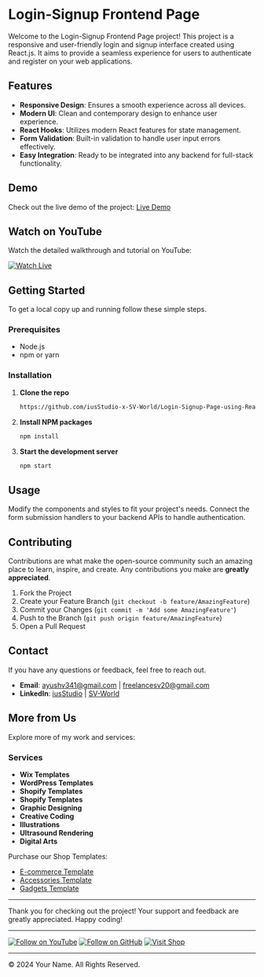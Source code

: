 # Login-Signup Frontend Page

Welcome to the Login-Signup Frontend Page project! This project is a responsive and user-friendly login and signup interface created using React.js. It aims to provide a seamless experience for users to authenticate and register on your web applications.

## Features

- **Responsive Design**: Ensures a smooth experience across all devices.
- **Modern UI**: Clean and contemporary design to enhance user experience.
- **React Hooks**: Utilizes modern React features for state management.
- **Form Validation**: Built-in validation to handle user input errors effectively.
- **Easy Integration**: Ready to be integrated into any backend for full-stack functionality.

## Demo

Check out the live demo of the project: [Live Demo](https://your-demo-link.com)

## Watch on YouTube

Watch the detailed walkthrough and tutorial on YouTube:

[![Watch Live](https://img.youtube.com/vi/fyKhkrfgPSw/0.jpg)](https://www.youtube.com/watch?v=fyKhkrfgPSw)

## Getting Started

To get a local copy up and running follow these simple steps.

### Prerequisites

- Node.js
- npm or yarn

### Installation

1. **Clone the repo**
   ```sh
   https://github.com/iusStudio-x-SV-World/Login-Signup-Page-using-React-Js.git
   ```
2. **Install NPM packages**
   ```sh
   npm install
   ```
3. **Start the development server**
   ```sh
   npm start
   ```

## Usage

Modify the components and styles to fit your project's needs. Connect the form submission handlers to your backend APIs to handle authentication.

## Contributing

Contributions are what make the open-source community such an amazing place to learn, inspire, and create. Any contributions you make are **greatly appreciated**.

1. Fork the Project
2. Create your Feature Branch (`git checkout -b feature/AmazingFeature`)
3. Commit your Changes (`git commit -m 'Add some AmazingFeature'`)
4. Push to the Branch (`git push origin feature/AmazingFeature`)
5. Open a Pull Request

## Contact

If you have any questions or feedback, feel free to reach out.

- **Email**: ayushv341@gmail.com | freelancesv20@gmail.com
- **LinkedIn**: [iusStudio](https://www.linkedin.com/in/ius-studio-770837309?utm_source=share&utm_campaign=share_via&utm_content=profile&utm_medium=android_app ) | [SV-World](https://www.linkedin.com/in/sv-world?utm_source=share&utm_campaign=share_via&utm_content=profile&utm_medium=android_app)

## More from Us

Explore more of my work and services:

### Services

- **Wix Templates**
- **WordPress Templates**
- **Shopify Templates**
- **Shopify Templates**
- **Graphic Designing**
- **Creative Coding**
- **Illustrations**
- **Ultrasound Rendering**
- **Digital Arts**

Purchase our Shop Templates: 
- [E-commerce Template](https://iusstudio.etsy.com/listing/1701238244)
- [Accessories Template](https://iusstudio.etsy.com/listing/1702350790)
- [Gadgets Template](https://iusstudio.etsy.com/listing/1729844763)
---

Thank you for checking out the project! Your support and feedback are greatly appreciated. Happy coding!

---

[![Follow on YouTube](https://img.shields.io/badge/YouTube-Follow-red?logo=youtube)](https://www.youtube.com/@iusStudio.learnings)
[![Follow on GitHub](https://img.shields.io/github/followers/yourusername?label=Follow&style=social)](https://github.com/yourusername)
[![Visit Shop](https://img.shields.io/badge/Visit-Shop-green)](https://www.etsy.com/in-en/shop/iusStudio)

---

© 2024 Your Name. All Rights Reserved.
